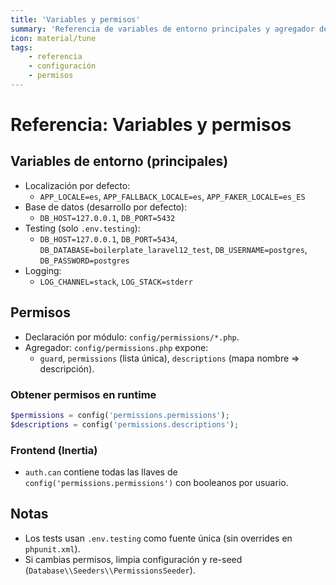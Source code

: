 ```yaml
---
title: 'Variables y permisos'
summary: 'Referencia de variables de entorno principales y agregador de permisos (config/permissions.php) con notas de uso en backend y frontend.'
icon: material/tune
tags:
    - referencia
    - configuración
    - permisos
---
```


# Referencia: Variables y permisos

## Variables de entorno (principales)

- Localización por defecto:
    - `APP_LOCALE=es`, `APP_FALLBACK_LOCALE=es`, `APP_FAKER_LOCALE=es_ES`
- Base de datos (desarrollo por defecto):
    - `DB_HOST=127.0.0.1`, `DB_PORT=5432`
- Testing (solo `.env.testing`):
    - `DB_HOST=127.0.0.1`, `DB_PORT=5434`, `DB_DATABASE=boilerplate_laravel12_test`, `DB_USERNAME=postgres`, `DB_PASSWORD=postgres`
- Logging:
    - `LOG_CHANNEL=stack`, `LOG_STACK=stderr`

## Permisos

- Declaración por módulo: `config/permissions/*.php`.
- Agregador: `config/permissions.php` expone:
    - `guard`, `permissions` (lista única), `descriptions` (mapa nombre => descripción).

### Obtener permisos en runtime

```php
$permissions = config('permissions.permissions');
$descriptions = config('permissions.descriptions');
```

### Frontend (Inertia)

- `auth.can` contiene todas las llaves de `config('permissions.permissions')` con booleanos por usuario.

## Notas

- Los tests usan `.env.testing` como fuente única (sin overrides en `phpunit.xml`).
- Si cambias permisos, limpia configuración y re-seed (`Database\\Seeders\\PermissionsSeeder`).

